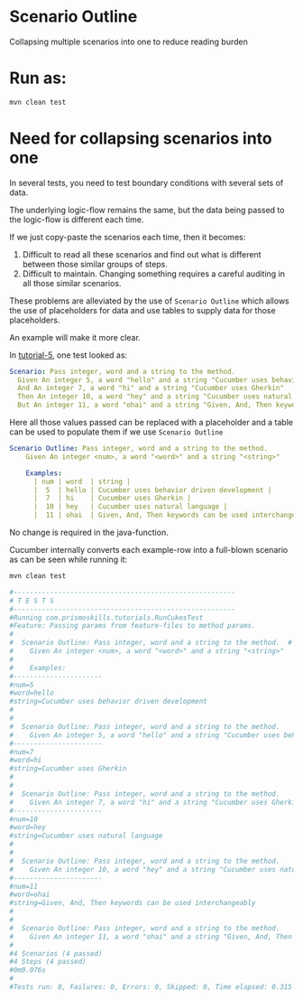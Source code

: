
# Scenario Outline

Collapsing multiple scenarios into one to reduce reading burden


# Run as:

```bash
mvn clean test
```

# Need for collapsing scenarios into one

In several tests, you need to test boundary conditions with several sets of data.

The underlying logic-flow remains the same, but the data being passed to the logic-flow is different each time.

If we just copy-paste the scenarios each time, then it becomes:

1. Difficult to read all these scenarios and find out what is different between those similar groups of steps.
2. Difficult to maintain. Changing something requires a careful auditing in all those similar scenarios.

These problems are alleviated by the use of `Scenario Outline` which allows the use of placeholders for data and
use tables to supply data for those placeholders.

An example will make it more clear.

In [tutorial-5](../tutorial-5), one test looked as:
```yaml
Scenario: Pass integer, word and a string to the method.
  Given An integer 5, a word "hello" and a string "Cucumber uses behavior driven development"
  And An integer 7, a word "hi" and a string "Cucumber uses Gherkin"
  Then An integer 10, a word "hey" and a string "Cucumber uses natural language"
  But An integer 11, a word "ohai" and a string "Given, And, Then keywords can be used interchangeably in Cucumber"
```

Here all those values passed can be replaced with a placeholder and a table can be used to populate them if
we use `Scenario Outline`
```yaml
Scenario Outline: Pass integer, word and a string to the method.
    Given An integer <num>, a word "<word>" and a string "<string>"

    Examples:
      | num | word  | string |
      |  5  | hello | Cucumber uses behavior driven development |
      |  7  | hi    | Cucumber uses Gherkin |
      |  10 | hey   | Cucumber uses natural language |
      |  11 | ohai  | Given, And, Then keywords can be used interchangeably |
```

No change is required in the java-function.

Cucumber internally converts each example-row into a full-blown scenario as can be seen while running it:

```bash
mvn clean test

#-------------------------------------------------------
# T E S T S
#-------------------------------------------------------
#Running com.prismoskills.tutorials.RunCukesTest
#Feature: Passing params from feature-files to method params.
#
#  Scenario Outline: Pass integer, word and a string to the method.  # features/scenario_outline_example.feature:4
#    Given An integer <num>, a word "<word>" and a string "<string>"
#
#    Examples: 
#----------------------
#num=5
#word=hello
#string=Cucumber uses behavior driven development
#
#
#  Scenario Outline: Pass integer, word and a string to the method.                              # features/scenario_outline_example.feature:9
#    Given An integer 5, a word "hello" and a string "Cucumber uses behavior driven development" # StepDefinitions.method_with_params(int,String,String)
#----------------------
#num=7
#word=hi
#string=Cucumber uses Gherkin
#
#
#  Scenario Outline: Pass integer, word and a string to the method.       # features/scenario_outline_example.feature:10
#    Given An integer 7, a word "hi" and a string "Cucumber uses Gherkin" # StepDefinitions.method_with_params(int,String,String)
#----------------------
#num=10
#word=hey
#string=Cucumber uses natural language
#
#
#  Scenario Outline: Pass integer, word and a string to the method.                  # features/scenario_outline_example.feature:11
#    Given An integer 10, a word "hey" and a string "Cucumber uses natural language" # StepDefinitions.method_with_params(int,String,String)
#----------------------
#num=11
#word=ohai
#string=Given, And, Then keywords can be used interchangeably
#
#
#  Scenario Outline: Pass integer, word and a string to the method.                                          # features/scenario_outline_example.feature:12
#    Given An integer 11, a word "ohai" and a string "Given, And, Then keywords can be used interchangeably" # StepDefinitions.method_with_params(int,String,String)
#
#4 Scenarios (4 passed)
#4 Steps (4 passed)
#0m0.076s
#
#Tests run: 8, Failures: 0, Errors: 0, Skipped: 0, Time elapsed: 0.315 sec
```
